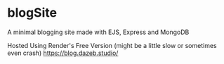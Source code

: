 # blogSite
A minimal blogging site made with EJS, Express and MongoDB

Hosted Using Render's Free Version (might be a little slow or sometimes even crash)
https://blog.dazeb.studio/
